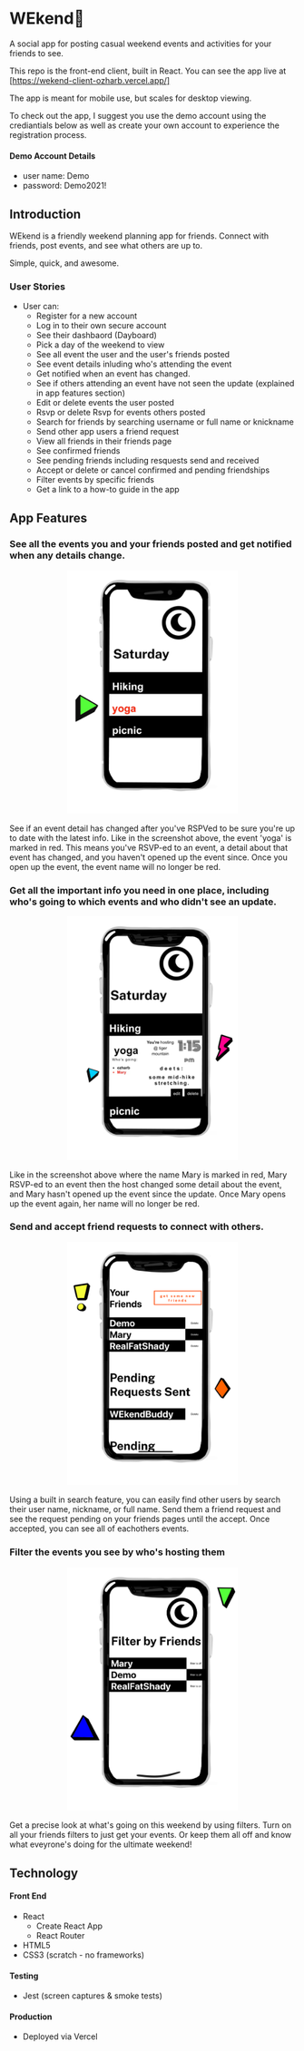# WEkend🌴
A social app for posting casual weekend events and activities for your friends to see.

This repo is the front-end client, built in React.  You can see the app live at [https://wekend-client-ozharb.vercel.app/]

The app is meant for mobile use, but scales for desktop viewing.

To check out the app, I suggest you use the demo account using the crediantials below as well as create your own account to experience the registration process.

#### Demo Account Details

* user name: Demo
* password: Demo2021!

## Introduction

WEkend is a friendly weekend planning app for friends. Connect with friends, post events, and see what others are up to. 

Simple, quick, and awesome.

### User Stories

- User can:
  - Register for a new account
  - Log in to their own secure account
  - See their dashbaord (Dayboard)
  - Pick a day of the weekend to view
  - See all event the user and the user's friends posted
  - See event details inluding who's attending the event
  - Get notified when an event has changed. 
  - See if others attending an event have not seen the update (explained in app features section)
  - Edit or delete events the user posted
  - Rsvp or delete Rsvp for events others posted
  - Search for friends by searching username or full name or knickname
  - Send other app users a friend request
  - View all friends in their friends page
  - See confirmed friends
  - See pending friends including resquests send and received
  - Accept or delete or cancel confirmed and pending friendships
  - Filter events by specific friends
  - Get a link to a how-to guide in the app

## App Features


### See all the events you and your friends posted and get notified when any details change.

<p align="center">
<img src="src/routes/LandingPage/images/yoga.png" width="300">
</p>
 See if an event detail has changed after you've RSPVed to be sure you're up to date with the latest info. Like in the screenshot above, the event 'yoga' is marked in red. This means you've RSVP-ed to an event, a detail about that event has changed, and you haven't opened up the event since. Once you open up the event, the event name will no longer be red. 


### Get all the important info you need in one place, including who's going to which events and who didn't see an update. 

<p align="center">
<img src="src/routes/LandingPage/images/yoga-mary.png" width="300">
</p>
Like in the screenshot above where the name Mary is marked in red, Mary RSVP-ed to an event then the host changed some detail about the event, and Mary hasn't opened up the event since the update. Once Mary opens up the event again, her name will no longer be red.

### Send and accept friend requests to connect with others. 
<p align="center">
<img src="src/routes/LandingPage/images/friends-page.png" width="300">
</p>
Using a built in search feature, you can easily find other users by search their user name, nickname, or full name. Send them a friend request and see the request pending on your friends pages until the accept. Once accepted, you can see all of eachothers events.

### Filter the events you see by who's hosting them  
<p align="center">
<img src="src/routes/LandingPage/images/friends-filter.png" width="300">
</p>
Get a precise look at what's going on this weekend by using filters. Turn on all your friends filters to just get your events. Or keep them all off and know what eveyrone's doing for the ultimate weekend!

## Technology

#### Front End

* React
  * Create React App
  * React Router
* HTML5
* CSS3 (scratch - no frameworks)

#### Testing

* Jest (screen captures & smoke tests)

#### Production

* Deployed via Vercel
